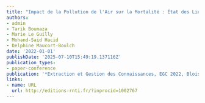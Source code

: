 ```yaml
---
title: "Impact de la Pollution de l'Air sur la Mortalité : État des Lieux et Approches"
authors:
- admin
- Tarik Boumaza
- Marie Le Guilly
- Mohand-Said Hacid
- Delphine Maucort-Boulch
date: '2022-01-01'
publishDate: '2025-07-10T15:49:19.137116Z'
publication_types:
- paper-conference
publication: '*Extraction et Gestion des Connaissances, EGC 2022, Blois, France*'
links:
- name: URL
  url: http://editions-rnti.fr/?inprocid=1002767
---
```

